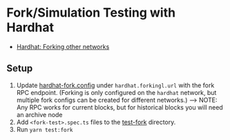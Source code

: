 # Fork/Simulation Testing with Hardhat

- [Hardhat: Forking other networks](https://hardhat.org/hardhat-network/docs/guides/forking-other-networks)

## Setup

1. Update [hardhat-fork.config](../hardhat-fork.config.ts) under `hardhat.forkingl.url` with the fork RPC endpoint. (Forking is only configured on the `hardhat` network, but multiple fork configs can be created for different networks.)
 --> NOTE: Any RPC works for current blocks, but for historical blocks you will need an archive node
2. Add `<fork-test>.spec.ts` files to the [test-fork](../test-fork) directory.
3. Run `yarn test:fork`
